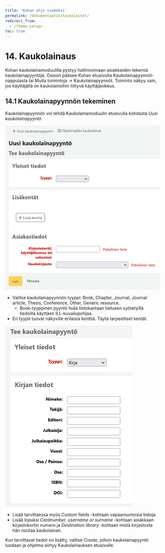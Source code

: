 ```yaml
---
title: 'Kohan ohje suomeksi'
permalink: /dokumentaatio/kaukolainat/
redirect_from:
  - /theme-setup/
toc: true
---
```


# 14. Kaukolainaus

Kohan kaukolainamoduulilla pystyy hallinnoimaan asiakkaiden tekemiä kaukolainapyyntöjä. Osioon pääsee Kohan etusivulta Kaukolainapyynnöt-nappulasta tai Muita toimintoja -> Kaukolainapyynnöt. Toiminto näkyy vain, jos käyttäjällä on kaukolainoihin liittyvä käyttäjäoikeus.

## 14.1 Kaukolainapyynnön tekeminen

Kaukolainapyynnön voi tehdä Kaukolainamoduulin etusivulla kohdasta _Uusi kaukolainapyyntö_

![Kaukolainapyynnön lomake](/assets/files/docs/Kaukolainaus/kaukolainat1.PNG)

* Valitse kaukolainapyynnön tyyppi: Book, Chapter, Journal, Journal article, Thesis, Conference, Other, Generic resource.
  * Book-tyyppinen pyyntö lisää tietokantaan tietueen syötetyillä tiedoilla käyttäen ILL-kuvailupohjaa.
* Eri tyypit tuovat näkyville erilaisia kenttiä. Täytä tarpeelliset kentät.

![Kaukolainapyynnön teostiedot](/assets/files/docs/Kaukolainaus/kaukolainat2.PNG)

* Lisää tarvittaessa myös Custom fields -kohtaan vapaamuotoisia tietoja
* Lisää lopuksi _Cardnumber, username or surname_ -kohtaan asiakkaan kirjastokortin numero ja _Destination library_ -kohtaan mistä kirjastosta hän noutaa kaukolainan.

Kun tarvittavat tiedot on lisätty, valitse _Create_, jolloin kaukolainapyyntö luodaan ja ohjelma siirtyy Kaukolainauksen etusivulle.

